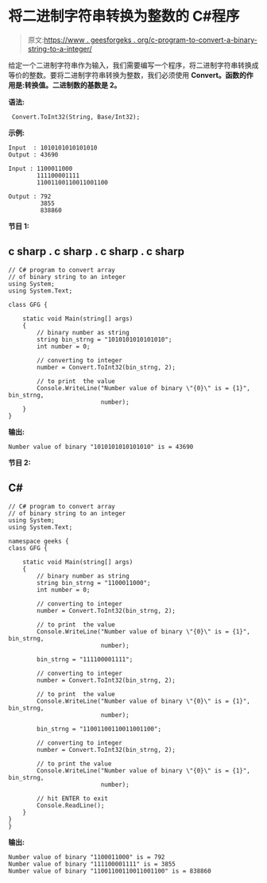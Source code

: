# 将二进制字符串转换为整数的 C#程序

> 原文:[https://www . geesforgeks . org/c-program-to-convert-a-binary-string-to-a-integer/](https://www.geeksforgeeks.org/c-program-to-convert-a-binary-string-to-an-integer/)

给定一个二进制字符串作为输入，我们需要编写一个程序，将二进制字符串转换成等价的整数。要将二进制字符串转换为整数，我们必须使用 **Convert。函数的作用是:转换值。二进制数的基数是 2。**

**语法:**

```
 Convert.ToInt32(String, Base/Int32);

```

**示例:**

```
Input  : 1010101010101010
Output : 43690

Input : 1100011000
        111100001111
        11001100110011001100

Output : 792
         3855
         838860

```

**节目 1:**

## c sharp . c sharp . c sharp . c sharp

```
// C# program to convert array
// of binary string to an integer
using System;
using System.Text;

class GFG {

    static void Main(string[] args)
    {
        // binary number as string
        string bin_strng = "1010101010101010";
        int number = 0;

        // converting to integer
        number = Convert.ToInt32(bin_strng, 2);

        // to print  the value
        Console.WriteLine("Number value of binary \"{0}\" is = {1}", bin_strng,
                          number);
    }
}
```

**输出:**

```
Number value of binary "1010101010101010" is = 43690

```

**节目 2:**

## C#

```
// C# program to convert array
// of binary string to an integer
using System;
using System.Text;

namespace geeks {
class GFG {

    static void Main(string[] args)
    {
        // binary number as string
        string bin_strng = "1100011000";
        int number = 0;

        // converting to integer
        number = Convert.ToInt32(bin_strng, 2);

        // to print  the value
        Console.WriteLine("Number value of binary \"{0}\" is = {1}", bin_strng,
                          number);

        bin_strng = "111100001111";

        // converting to integer
        number = Convert.ToInt32(bin_strng, 2);

        // to print  the value
        Console.WriteLine("Number value of binary \"{0}\" is = {1}", bin_strng,
                          number);

        bin_strng = "11001100110011001100";

        // converting to integer
        number = Convert.ToInt32(bin_strng, 2);

        // to print the value
        Console.WriteLine("Number value of binary \"{0}\" is = {1}", bin_strng,
                          number);

        // hit ENTER to exit
        Console.ReadLine();
    }
}
}
```

**输出:**

```
Number value of binary "1100011000" is = 792
Number value of binary "111100001111" is = 3855
Number value of binary "11001100110011001100" is = 838860

```